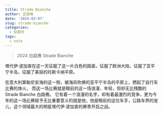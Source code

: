```yaml
---
title: Strade Bianche
author: 王哲峰
date: '2024-03-07'
slug: strade-bianche
categories:
  - 纪录片
tags:
  - note
---
```


> 2024 白路赛 Strade Bianche

塔代伊·波加查在这一天征服了这一片白色的路面，征服了欧洲大陆，征服了亚平宁半岛，征服了美丽的托斯卡纳平原。

在意大利第勒尼安海的这一侧，被海风吹拂的亚平宁半岛的平原上，燃起了自行车比赛的烽火，
而这一场比赛就是眼前的这一场浪漫、年轻，但却无比残酷的 Strade Bianche 白路赛。
它有着一个浪漫的名字，却有着最激烈的竞争，更为今年的这一场比赛赋予无比重要意义的就是他，他是眼前的这位车手，公路车界的宠儿，这个领域最大的明星塔代伊·波加查的赛季开启之战。



